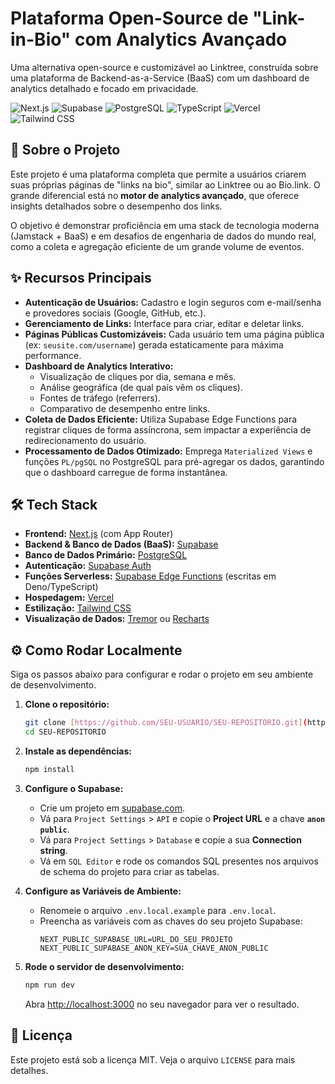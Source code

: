 # Plataforma Open-Source de "Link-in-Bio" com Analytics Avançado

Uma alternativa open-source e customizável ao Linktree, construída sobre uma plataforma de Backend-as-a-Service (BaaS) com um dashboard de analytics detalhado e focado em privacidade.

![Next.js](https://img.shields.io/badge/Next.js-000000?style=for-the-badge&logo=nextdotjs&logoColor=white)
![Supabase](https://img.shields.io/badge/Supabase-3FCF8E?style=for-the-badge&logo=supabase&logoColor=white)
![PostgreSQL](https://img.shields.io/badge/PostgreSQL-4169E1?style=for-the-badge&logo=postgresql&logoColor=white)
![TypeScript](https://img.shields.io/badge/TypeScript-3178C6?style=for-the-badge&logo=typescript&logoColor=white)
![Vercel](https://img.shields.io/badge/Vercel-000000?style=for-the-badge&logo=vercel&logoColor=white)
![Tailwind CSS](https://img.shields.io/badge/Tailwind_CSS-38B2AC?style=for-the-badge&logo=tailwind-css&logoColor=white)

## 🚀 Sobre o Projeto

Este projeto é uma plataforma completa que permite a usuários criarem suas próprias páginas de "links na bio", similar ao Linktree ou ao Bio.link. O grande diferencial está no **motor de analytics avançado**, que oferece insights detalhados sobre o desempenho dos links.

O objetivo é demonstrar proficiência em uma stack de tecnologia moderna (Jamstack + BaaS) e em desafios de engenharia de dados do mundo real, como a coleta e agregação eficiente de um grande volume de eventos.

## ✨ Recursos Principais

- **Autenticação de Usuários:** Cadastro e login seguros com e-mail/senha e provedores sociais (Google, GitHub, etc.).
- **Gerenciamento de Links:** Interface para criar, editar e deletar links.
- **Páginas Públicas Customizáveis:** Cada usuário tem uma página pública (ex: `seusite.com/username`) gerada estaticamente para máxima performance.
- **Dashboard de Analytics Interativo:**
  - Visualização de cliques por dia, semana e mês.
  - Análise geográfica (de qual país vêm os cliques).
  - Fontes de tráfego (referrers).
  - Comparativo de desempenho entre links.
- **Coleta de Dados Eficiente:** Utiliza Supabase Edge Functions para registrar cliques de forma assíncrona, sem impactar a experiência de redirecionamento do usuário.
- **Processamento de Dados Otimizado:** Emprega `Materialized Views` e funções `PL/pgSQL` no PostgreSQL para pré-agregar os dados, garantindo que o dashboard carregue de forma instantânea.

## 🛠️ Tech Stack

- **Frontend:** [Next.js](https://nextjs.org/) (com App Router)
- **Backend & Banco de Dados (BaaS):** [Supabase](https://supabase.com/)
- **Banco de Dados Primário:** [PostgreSQL](https://www.postgresql.org/)
- **Autenticação:** [Supabase Auth](https://supabase.com/docs/guides/auth)
- **Funções Serverless:** [Supabase Edge Functions](https://supabase.com/docs/guides/functions) (escritas em Deno/TypeScript)
- **Hospedagem:** [Vercel](https://vercel.com/)
- **Estilização:** [Tailwind CSS](https://tailwindcss.com/)
- **Visualização de Dados:** [Tremor](https://www.tremor.so/) ou [Recharts](https://recharts.org/)

## ⚙️ Como Rodar Localmente

Siga os passos abaixo para configurar e rodar o projeto em seu ambiente de desenvolvimento.

1.  **Clone o repositório:**

    ```bash
    git clone [https://github.com/SEU-USUARIO/SEU-REPOSITORIO.git](https://github.com/SEU-USUARIO/SEU-REPOSITORIO.git)
    cd SEU-REPOSITORIO
    ```

2.  **Instale as dependências:**

    ```bash
    npm install
    ```

3.  **Configure o Supabase:**

    - Crie um projeto em [supabase.com](https://supabase.com).
    - Vá para `Project Settings` > `API` e copie o **Project URL** e a chave **`anon` `public`**.
    - Vá para `Project Settings` > `Database` e copie a sua **Connection string**.
    - Vá em `SQL Editor` e rode os comandos SQL presentes nos arquivos de schema do projeto para criar as tabelas.

4.  **Configure as Variáveis de Ambiente:**

    - Renomeie o arquivo `.env.local.example` para `.env.local`.
    - Preencha as variáveis com as chaves do seu projeto Supabase:
      ```env
      NEXT_PUBLIC_SUPABASE_URL=URL_DO_SEU_PROJETO
      NEXT_PUBLIC_SUPABASE_ANON_KEY=SUA_CHAVE_ANON_PUBLIC
      ```

5.  **Rode o servidor de desenvolvimento:**
    ```bash
    npm run dev
    ```
    Abra [http://localhost:3000](http://localhost:3000) no seu navegador para ver o resultado.

## 📜 Licença

Este projeto está sob a licença MIT. Veja o arquivo `LICENSE` para mais detalhes.
